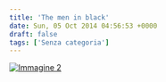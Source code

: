 ```yaml
---
title: 'The men in black'
date: Sun, 05 Oct 2014 04:56:53 +0000
draft: false
tags: ['Senza categoria']
---
```


[![Immagine 2](http://fablabromagna.org/blog/wp-content/uploads/2014/10/Immagine-2_thumb.png "Immagine 2")](http://fablabromagna.org/blog/wp-content/uploads/2014/10/Immagine-2.png)